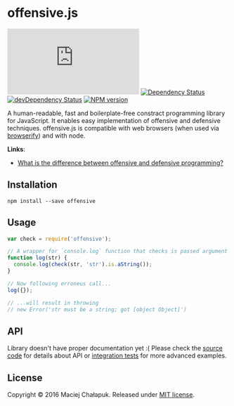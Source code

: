 [travis-url]: http://travis-ci.org/webfront-toolkit/offensive.js
[travis-image]: https://api.travis-ci.org/webfront-toolkit/offensive.js

[david-url]: https://david-dm.org/webfront-toolkit/offensive.js
[david-image]: https://david-dm.org/webfront-toolkit/offensive.js.svg

[david-url-dev]: https://david-dm.org/webfront-toolkit/offensive.js#info=devDependencies
[david-image-dev]: https://david-dm.org/webfront-toolkit/offensive.js/dev-status.svg

[npm-url]: https://npmjs.org/package/offensive.js
[npm-image]: https://badge.fury.io/js/offensive.js.svg

# offensive.js

[![Build Status][travis-image]][travis-url]
[![Dependency Status][david-image]][david-url]
[![devDependency Status][david-image-dev]][david-url-dev]
[![NPM version][npm-image]][npm-url]

A human-readable, fast and boilerplate-free constract programming library
for JavaScript. It enables easy implementation of offensive and defensive
techniques. offensive.js is compatible with web browsers
(when used via [browserify][browserify]) and with node.

[browserify]: https://github.com/substack/node-browserify

**Links**:

 * [What is the difference between offensive and defensive
   programming?][defensive-design]

[defensive-design]: http://softwarephilosophy.ninja/defensive-design

## Installation

```shell
npm install --save offensive
```

## Usage

```js
var check = require('offensive');

// A wrapper for `console.log` function that checks is passed argument is a string.
function log(str) {
  console.log(check(str, 'str').is.aString());
}

// Now following erroneus call...
log({});

// ...will result in throwing
// new Error('str must be a string; got [object Object]')
```

## API

Library doesn't have proper documentation yet :( Please check the [source
code][code] for details about API or [integration tests][integration-tests]
for more advanced examples.

[code]: offensive.js
[integration-tests]: test/integration.coffee

## License

Copyright &copy; 2016 Maciej Chałapuk.
Released under [MIT license](LICENSE).

